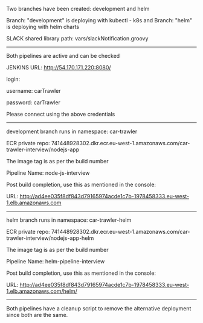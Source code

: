 Two branches have been created: development and helm

Branch: "development" is deploying with kubectl - k8s and
Branch: "helm" is deploying with helm charts

SLACK shared library path: vars/slackNotification.groovy

- - - - - - - - - - - - - - - - - - - - - - - - - - - - - - - - - - - - - - - - - - - - -
Both pipelines are active and can be checked

JENKINS URL:  http://54.170.171.220:8080/

login:

username: carTrawler

password: carTrawler

Please connect using the above credentials

- - - - - - - - - - - - - - - - - - - - - - - - - - - - - - - - - - - - - - - - - - - - -

development branch runs in namespace: car-trawler

ECR private repo: 741448928302.dkr.ecr.eu-west-1.amazonaws.com/car-trawler-interview/nodejs-app

The image tag is as per the build number

Pipeline Name: node-js-interview 

Post build completion, use this as mentioned in the  console:

URL: http://ad4ee035f8df843d79165974acde1c7b-1978458333.eu-west-1.elb.amazonaws.com

- - - - - - - - - - - - - - - - - - - - - - - - - - - - - - - -

helm branch runs in namespace: car-trawler-helm

ECR private repo: 741448928302.dkr.ecr.eu-west-1.amazonaws.com/car-trawler-interview/nodejs-app-helm

The image tag is as per the build number

Pipeline Name: helm-pipeline-interview 

Post build completion, use this as mentioned in the console:

URL: http://ad4ee035f8df843d79165974acde1c7b-1978458333.eu-west-1.elb.amazonaws.com/helm/

- - - - - - - - - - - - - - - - - - - - - - - - - - - - - - - -

Both pipelines have a cleanup script to remove the alternative deployment since both are the same.
